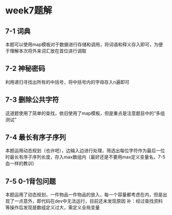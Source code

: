 # week7题解 #
## 7-1 词典 ##
本题可以使用map模板对于数据进行存储和调用，将词语和释义存入即可，为便于理解本次将外来词汇放在首位进行调取
## 7-2 神秘密码 ##
利用递归寻找出所有的中括号，将中括号内的字母存入n遍即可
## 7-3 删除公共字符 ##
这道题使用了简单的查找，依旧使用了map模板，但是重点是注意题目中的“多组测试”
## 7-4 最长有序子序列 ##
本题运用动态规划（也许吧），边输入边进行处理，筛选出每位字符作为最后一位时最长有序子序列长度，存入max数组内（最好还是不要用max定义变量名，7-5血一样的教训）
## 7-5 0-1背包问题 ##
本题运用了动态规划，一件物品一件物品的放入，每一个容量都考虑在内，但是出现了一点意外，即代码在dev中无法运行，目前还未发现原因
补：经过查找资料等操作后发现是数组定义过大，需定义全局变量
